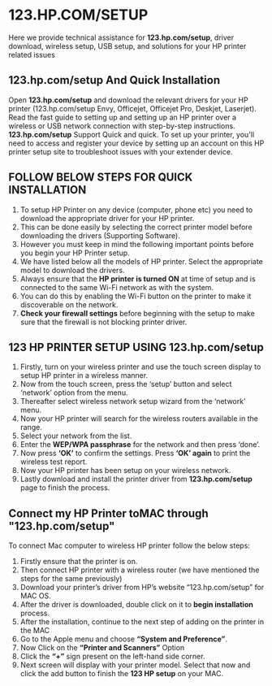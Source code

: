 # 123.HP.COM/SETUP
Here we provide technical assistance for **123.hp.com/setup**, driver download, wireless setup, USB setup, and solutions for your HP printer related issues 


## 123.hp.com/setup And Quick Installation

Open **123.hp.com/setup** and download the relevant drivers for your HP printer (123.hp.com/setup Envy, Officejet, Officejet Pro, Deskjet, Laserjet). Read the fast guide to setting up and setting up an HP printer over a wireless or USB network connection with step-by-step instructions. **123.hp.com/setup** Support Quick and quick. To set up your printer, you'll need to access and register your device by setting up an account on this HP printer setup site to troubleshoot issues with your extender device.



## FOLLOW BELOW STEPS FOR QUICK INSTALLATION

1. To setup HP Printer on any device (computer, phone etc) you need to download the appropriate driver for your HP printer. 
2. This can be done easily by selecting the correct printer model before downloading the drivers (Supporting Software).
3. However you must keep in mind the following important points before you begin your HP Printer setup.
4. We have listed below all the models of HP printer. Select the appropriate model to download the drivers.
5. Always ensure that the **HP printer is turned ON** at time of setup and is connected to the same Wi-Fi network as with the system.
6. You can do this by enabling the Wi-Fi button on the printer to make it discoverable on the network.
7. **Check your firewall settings** before beginning with the setup to make sure that the firewall is not blocking printer driver.



## 123 HP PRINTER SETUP USING 123.hp.com/setup

1. Firstly, turn on your wireless printer and use the touch screen display to setup HP printer in a wireless manner.
2. Now from the touch screen, press the ‘setup’ button and select ‘network’ option from the menu.
3. Thereafter select wireless network setup wizard from the ‘network’ menu. 
4. Now your HP printer will search for the wireless routers available in the range. 
5. Select your network from the list.
6. Enter the **WEP/WPA passphrase** for the network and then press ‘done’. 
7. Now press **‘OK’** to confirm the settings. Press **‘OK’ again** to print the wireless test report.
8. Now your HP printer has been setup on your wireless network.
9. Lastly download and install the printer driver from **123.hp.com/setup** page to finish the process.



## Connect my HP Printer toMAC through **"123.hp.com/setup"** 

To connect Mac computer to wireless HP printer follow the below steps:

1. Firstly ensure that the printer is on.
2. Then connect HP printer with a wireless router (we have mentioned the steps for the same previously)
3. Download your printer’s driver from HP’s website “123.hp.com/setup” for MAC OS.
4. After the driver is downloaded, double click on it to **begin installation** process.
5. After the installation, continue to the next step of adding on the printer in the MAC
6. Go to the Apple menu and choose **“System and Preference”**.
7. Now Click on the **“Printer and Scanners”** Option
8. Click the **“+”** sign present on the left-hand side corner.
9. Next screen will display with your printer model. Select that now and click the add button to finish the **123 HP setup** on your MAC.




